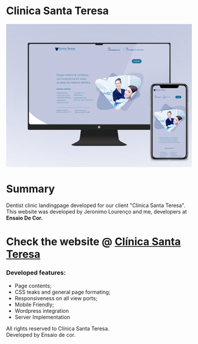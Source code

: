 # Clinica Santa Teresa

<img src = "images/clininca-santa-teresa-mockup.jpg">

<h1> Summary </h1>

<p>Dentist clinic landingpage developed for our client "Clínica Santa Teresa". This website was developed by Jeronimo Lourenço and me, developers at <strong> Ensaio De Cor. </strong> </p>

<h1> Check the website @ <a href="https://www.ensaiodecor.com/teste/clinica-steresa/"> Clínica Santa Teresa </a>  </h1>

<h3> Developed features: </h3>
<ul>
  <li> Page contents; </li> 
  <li> CSS teaks and general page formating; </li>
  <li> Responsiveness on all view ports; </li>
  <li> Mobile Friendly; </li>
  <li> Wordpress integration </li>
  <li> Server Implementation </li>
</ul>

<p> All rights reserved to Clínica Santa Teresa. <br/>
Developed by Ensaio de cor. </p>
